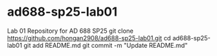 # ad688-sp25-lab01
Lab 01 Repository for AD 688 SP25
git clone <https://github.com/hongan2908/ad688-sp25-lab01.git>
cd ad688-sp25-lab01
git add README.md
git commit -m "Update README.md"
